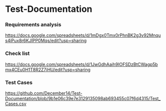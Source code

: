# Test-Documentation
### Requirements analysis
https://docs.google.com/spreadsheets/d/1mDgx0Tmx0rPhnBK2g3v92Mnqus4iPux8r6KJIPP0Mqs/edit?usp=sharing
### Check list
https://docs.google.com/spreadsheets/d/1JwGdhAaih9IOFSDzBtCWagp5bmx4CEu0H1T8R2Z7iHU/edit?usp=sharing
### Test Cases
https://github.com/December14/Test-Documentation/blob/9b1e06c39e7e3129135098ab693455c07f6d4315/Test_Cases.csv
